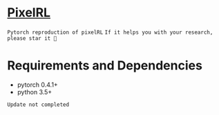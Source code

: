 # [PixelRL](https://arxiv.org/abs/1811.04323)


`Pytorch reproduction of pixelRL`
`If it helps you with your research, please star it 🎈`

# Requirements and Dependencies
- pytorch 0.4.1+
- python 3.5+

`Update not completed`
